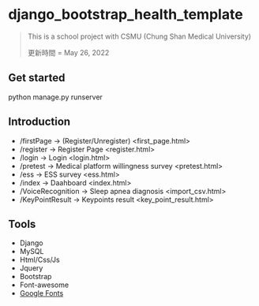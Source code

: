 # django_bootstrap_health_template
> This is a school project with CSMU (Chung Shan Medical University)
> 
> 更新時間 = May 26, 2022 

## Get started
python manage.py runserver
## Introduction
* /firstPage -> (Register/Unregister)
<first_page.html>
* /register -> Register Page
<register.html>
* /login -> Login
<login.html>
* /pretest -> Medical platform willingness survey
<pretest.html>
* /ess -> ESS survey
<ess.html>
* /index -> Daahboard
<index.html>
* /VoiceRecognition -> Sleep apnea diagnosis
<import_csv.html>
* /KeyPointResult -> Keypoints result
<key_point_result.html>

## Tools
* Django
* MySQL
* Html/Css/Js
* Jquery
* Bootstrap
* Font-awesome
* [Google Fonts](https://fonts.google.com/)
